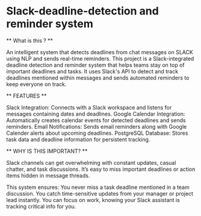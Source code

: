 # Slack-deadline-detection and reminder system
** What is this ? **

An intelligent system that detects deadlines from chat messages on SLACK using NLP and sends real-time reminders.
This project is a Slack-integrated deadline detection and reminder system that helps teams stay on top of important deadlines and tasks. It uses Slack's API to detect and track deadlines mentioned within messages and sends automated reminders to keep everyone on track.

** FEATURES **

Slack Integration: Connects with a Slack workspace and listens for messages containing dates and deadlines.
Google Calendar Integration: Automatically creates calendar events for detected deadlines and sends reminders.
Email Notifications: Sends email reminders along with Google Calender alerts about upcoming deadlines.
PostgreSQL Database: Stores task data and deadline information for persistent tracking.

** WHY IS THIS IMPORTANT? **

Slack channels can get overwhelming with constant updates, casual chatter, and task discussions. It’s easy to miss important deadlines or action items hidden in message threads.

This system ensures:
You never miss a task deadline mentioned in a team discussion.
You catch time-sensitive updates from your manager or project lead instantly.
You can focus on work, knowing your Slack assistant is tracking critical info for you.

